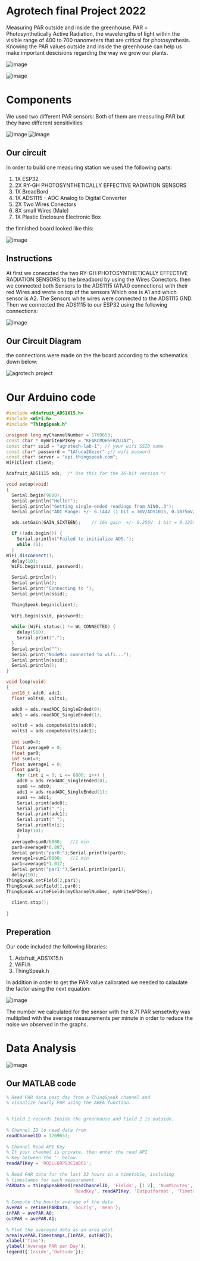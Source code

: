 # Agrotech final Project 2022
Measuring PAR outside and inside the greenhouse. PAR = Photosynthetically Active Radiation, the wavelengths of light within the visible range of 400 to 700 nanometers that are critical for photosynthesis. Knowing the PAR values outside and inside the greenhouse can help us make important descisions regarding the way we grow our plants.

![image](https://user-images.githubusercontent.com/106690258/179044073-31b28b74-fd6d-4be6-820d-0743e409548e.png)


![image](https://user-images.githubusercontent.com/106690258/179367660-58478d76-ff7c-495f-a287-7b5efae438d7.png)

# Components
We used two different PAR sensors:
Both of them are measuring PAR but they have different sensitivities

![image](https://user-images.githubusercontent.com/106690258/179042812-0467437d-4fe9-498e-946a-37aa3475da90.png)
![image](https://user-images.githubusercontent.com/106690258/179042928-c1f48bd9-3414-4488-9897-b3e738eae899.png)

## Our circuit

In order to build one measuring station we used the following parts:

1. 1X ESP32
2. 2X RY-GH PHOTOSYNTHETICALLY EFFECTIVE RADIATION SENSORS
4. 1X BreadBord
5. 1X ADS1115 - ADC Analog to Digital Converter 
6. 2X Two Wires Conectors
7. 8X small Wires (Male)
8. 1X Plastic Enclosure Electronic Box 

the finnished board looked like this:

![image](https://user-images.githubusercontent.com/106690258/178973247-748636ac-e6a3-4f68-8b36-018683267e40.png)


## Instructions
At first we coneccted the two RY-GH PHOTOSYNTHETICALLY EFFECTIVE RADIATION SENSORS to the breadbord by using the Wires Conectors. then we connected both Sensors to the ADS1115 (A1\A0 connections) with their red Wires and wrote on top of the sensors Which one is A1 and which sensor is A2. The Sensors white wires were connected to the ADS1115 GND. Then we connected the ADS1115 to our ESP32 using the following connections:

![image](https://user-images.githubusercontent.com/106690258/178981331-0b54b38c-d5aa-462e-a72b-d49b5c27ed49.png)

## Our Circuit Diagram
the connections were made on the the board according to the schematics down below:

![agrotech project](https://user-images.githubusercontent.com/106690258/179032479-2e69e00c-9ea2-48c6-b30d-cca44b3dfdd4.png)


# Our Arduino code
```C++
#include <Adafruit_ADS1X15.h>
#include <WiFi.h>
#include "ThingSpeak.h"

unsigned long myChannelNumber = 1769653;
const char * myWriteAPIKey = "KEAKCMOH5FRZUJAZ";
const char* ssid = "agrotech-lab-1"; // your wifi SSID name
const char* password = "1Afuna2Gezer" ;// wifi pasword
const char* server = "api.thingspeak.com";
WiFiClient client;

Adafruit_ADS1115 ads;  /* Use this for the 16-bit version */

void setup(void)
{
  Serial.begin(9600);
  Serial.println("Hello!");
  Serial.println("Getting single-ended readings from AIN0..3");
  Serial.println("ADC Range: +/- 6.144V (1 bit = 3mV/ADS1015, 0.1875mV/ADS1115)");

  ads.setGain(GAIN_SIXTEEN);    // 16x gain  +/- 0.256V  1 bit = 0.125mV  0.0078125mV

  if (!ads.begin()) {
    Serial.println("Failed to initialize ADS.");
    while (1);
  }
WiFi.disconnect();
  delay(10);
  WiFi.begin(ssid, password);

  Serial.println();
  Serial.println();
  Serial.print("Connecting to ");
  Serial.println(ssid);

  ThingSpeak.begin(client);
 
  WiFi.begin(ssid, password);
  
  while (WiFi.status() != WL_CONNECTED) {
    delay(500);
    Serial.print(".");
  }
  Serial.println("");
  Serial.print("NodeMcu connected to wifi...");
  Serial.println(ssid);
  Serial.println();
}

void loop(void)
{
  int16_t adc0, adc1;
  float volts0, volts1;

  adc0 = ads.readADC_SingleEnded(0);
  adc1 = ads.readADC_SingleEnded(1);

  volts0 = ads.computeVolts(adc0);
  volts1 = ads.computeVolts(adc1);
  
  int sum0=0;
  float average0 = 0;
  float par0;
  int sum1=0;
  float average1 = 0;
  float par1;
    for (int i = 0; i <= 6000; i++) {
    adc0 = ads.readADC_SingleEnded(0);
    sum0 += adc0;
    adc1 = ads.readADC_SingleEnded(1);
    sum1 += adc1;
    Serial.print(adc0);
    Serial.print(" ");
    Serial.print(adc1);
    Serial.print(" ");
    Serial.println(i);
    delay(10);
    }
  average0=sum0/6000;   //1 min 
  par0=average0*0.897;
  Serial.print("par0:");Serial.println(par0);
  average1=sum1/6000;   //1 min 
  par1=average1*1.017;
  Serial.print("par1:");Serial.println(par1);
  delay(10);
ThingSpeak.setField(2,par1);
ThingSpeak.setField(1,par0);
ThingSpeak.writeFields(myChannelNumber, myWriteAPIKey);     
 
  client.stop();
 
}
```

  
## Preperation
Our code included the following libraries:
1. Adafruit_ADS1X15.h
2. WiFi.h
3. ThingSpeak.h

In addition in order to get the PAR value calibrated we needed to calaulate the factor using the next equation:

![image](https://user-images.githubusercontent.com/106690258/179368621-36eae3d2-d16f-4235-b652-ce90dced6720.png)

The number we calculated for the sensor with the 8.71 PAR sensetivity was multiplied with the average measurements per minute in order to reduce the noise we observed in the graphs.

# Data Analysis

![image](https://user-images.githubusercontent.com/106690258/179473363-f07e3ace-7a31-4dfe-9e9e-659be9c45bfd.png)

## Our MATLAB code
```MATLAB
% Read PAR data past day from a ThingSpeak channel and 
% visualize hourly PAR using the AREA function. 
   

% Field 1 records Inside the greenhouse and Field 2 is outside. 
   
% Channel ID to read data from 
readChannelID = 1769653; 
   
% Channel Read API Key   
% If your channel is private, then enter the read API 
% Key between the '' below:   
readAPIKey = 'ROZLL6RP93CIW861'; 
   
% Read PAR data for the last 33 hours in a timetable, including 
% timestamps for each measurement 
PARData = thingSpeakRead(readChannelID, 'Fields', [1 2], 'NumMinutes', 8000,...
                         'ReadKey', readAPIKey, 'Outputformat', 'Timetable');
   
% Compute the hourly average of the data 
avePAR = retime(PARData, 'hourly', 'mean'); 
inPAR = avePAR.A0; 
outPAR = avePAR.A1; 
  
% Plot the averaged data as an area plot. 
area(avePAR.Timestamps,[inPAR, outPAR]);
xlabel('Time');
ylabel('Average PAR per Day');
legend({'Inside','Outside'});
```


